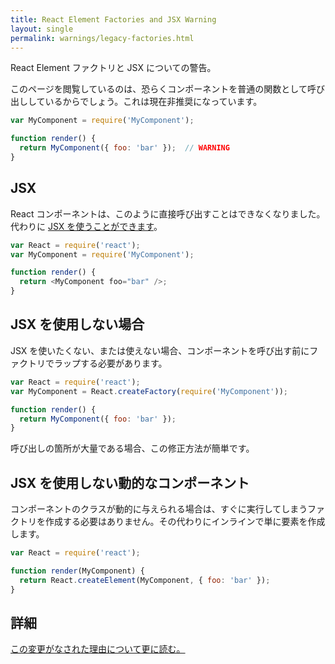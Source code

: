 ```yaml
---
title: React Element Factories and JSX Warning
layout: single
permalink: warnings/legacy-factories.html
---
```

React Element ファクトリと JSX についての警告。

このページを閲覧しているのは、恐らくコンポーネントを普通の関数として呼び出ししているからでしょう。これは現在非推奨になっています。

```javascript
var MyComponent = require('MyComponent');

function render() {
  return MyComponent({ foo: 'bar' });  // WARNING
}
```

## JSX

React コンポーネントは、このように直接呼び出すことはできなくなりました。代わりに [JSX を使うことができます](/docs/jsx-in-depth.html)。

```javascript
var React = require('react');
var MyComponent = require('MyComponent');

function render() {
  return <MyComponent foo="bar" />;
}
```

## JSX を使用しない場合

JSX を使いたくない、または使えない場合、コンポーネントを呼び出す前にファクトリでラップする必要があります。

```javascript
var React = require('react');
var MyComponent = React.createFactory(require('MyComponent'));

function render() {
  return MyComponent({ foo: 'bar' });
}
```

呼び出しの箇所が大量である場合、この修正方法が簡単です。

## JSX を使用しない動的なコンポーネント

コンポーネントのクラスが動的に与えられる場合は、すぐに実行してしまうファクトリを作成する必要はありません。その代わりにインラインで単に要素を作成します。

```javascript
var React = require('react');

function render(MyComponent) {
  return React.createElement(MyComponent, { foo: 'bar' });
}
```

## 詳細

[この変更がなされた理由について更に読む。](https://gist.github.com/sebmarkbage/d7bce729f38730399d28)
